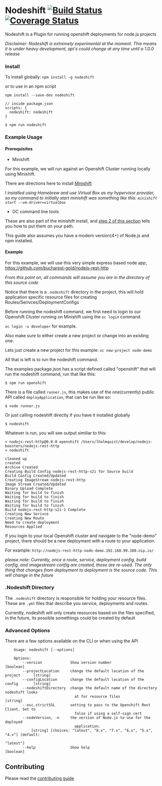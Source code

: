 # Nodeshift [![Build Status](https://travis-ci.org/bucharest-gold/nodeshift.svg?branch=master)](https://travis-ci.org/bucharest-gold/nodeshift) [![Coverage Status](https://coveralls.io/repos/github/bucharest-gold/nodeshift/badge.svg?branch=master)](https://coveralls.io/github/bucharest-gold/nodeshift?branch=master)

Nodeshift is a Plugin for running openshift deployments for node.js projects

_Disclaimer: Nodeshift is extremely experimental at the moment.  This means it is under heavy development, api's could change at any time until a 1.0.0 release_

### Install

To install globally: `npm install -g nodeshift`

or to use in an npm script

    npm install --save-dev nodeshift

    // inside package.json
    scripts: {
      nodeshift: nodeshift
    }

    $ npm run nodeshift

### Example Usage

#### Prerequisites

* Minishift

For this example, we will run against an Openshift Cluster running locally using Minishift.

There are directions here to install [Minishift](https://docs.openshift.org/latest/minishift/getting-started/installing.html)

_I installed using Homebrew and use Virtual Box as my hypervisor provider, so my command to initially start minishift was something like this: `minishift start --vm-driver=virtualbox`_


* OC command line tools

These are also part of the minishift install, and [step 2 of this section](https://docs.openshift.org/latest/minishift/getting-started/quickstart.html#starting-minishift) tells you how to put them on your path.

This guide also assumes you have a modern version(4+) of Node.js and npm installed.

#### Example

For this example, we will use this very simple express based node app, https://github.com/bucharest-gold/nodejs-rest-http

_From this point on, all commands will assume you are in the directory of this source code_

Notice that there is a `.nodeshift` directory in the project, this will hold application specific resource files for creating Routes/Serivces/DeploymentConfigs

Before running the nodeshift command, we first need to login to our Openshift Cluster running on Minishift using the `oc login` command

`oc login -u developer` for example.

Also make sure to either create a new project or change into an existing one.

Lets just create a new project for this example: `oc new-project node-demo`

All that is left is to run the nodeshift command.

The examples package.json has a script defined called "openshift" that will run the nodeshift command, run that like this:

    $ npm run openshift

There is a file called `runner.js`, this makes use of the one(currently) public API called `deployApplication`, that can be run like so:

    $ node runner.js


Or just calling nodeshift directly if you have it installed globally

    $ nodeshift


Whatever is run, you will see output similiar to this:

    > nodejs-rest-http@0.0.0 openshift /Users/lholmquist/develop/nodejs-boosters/nodejs-rest-http
    > nodeshift

    cleaned up
    created
    Archive Created
    Creating Build Config nodejs-rest-http-s2i for Source build
    Build Config Created/Updated
    Creating ImageStream nodejs-rest-http
    Image Stream Created/Updated
    Binary Upload Complete
    Waiting for build to finish
    Waiting for build to finish
    Waiting for build to finish
    Waiting for build to finish
    Build nodejs-rest-http-s2i-1 Complete
    Creating New Serivce
    Creating New Route
    Need to create deployment
    Resources Applied


If you login to your local Openshift cluster and navigate to the "node-demo" project, there should be a new deployment with a route to your application.

For example: `http://nodejs-rest-http-node-demo.192.168.99.100.nip.io/`

_please note: Currently, once a route, service, deployment config, build config, and imagestream config are created, those are re-used. The only thing that changes from deployment to deployment is the source code.  This will change in the future_

### .Nodeshift Directory

The `.nodeshift` directory is responsible for holding your resource files.  These are `.yml` files that describe you service, deployments and routes.

Currently, nodeshift will only create resources based on the files specified,  in the future, its possible somethings could be created by default

### Advanced Options

There are a few options available on the CLI or when using the API

        Usage: nodeshift [--options]

        Options:
            --version             Show version number                            [boolean]
            --projectLocation     change the default location of the project      [string]
            --configLocation      change the default location of the config       [string]
            --nodeshiftDirectory  change the default name of the directory nodeshift looks
                                    at for resource files                           [string]
            --osc.strictSSL       setting to pass to the Openshift Rest Client. Set to
                                    false if using a self-sign cert
            --nodeVersion, -n     the version of Node.js to use for the deployed
                                    application.
                [string] [choices: "latest", "8.x", "7.x", "6.x", "5.x", "4.x"] [default:
                                                                                "latest"]
            --help                Show help                                      [boolean]



## Contributing

Please read the [contributing guide](./CONTRIBUTING.md)
